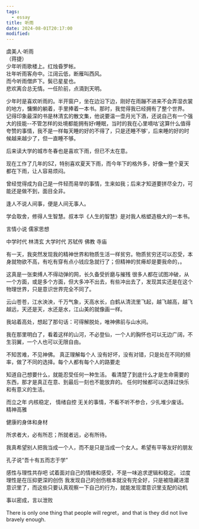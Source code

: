 ```yaml
---
tags:
  - essay
title: 听雨
date: 2024-08-01T20:17:00
modified:
---
```


虞美人·听雨  
（蒋捷）   
少年听雨歌楼上。红烛昏罗帐。  
壮年听雨客舟中。江阔云低，断雁叫西风。    
而今听雨僧庐下。鬓已星星也。  
悲欢离合总无情。一任阶前，点滴到天明。   

少年时是喜欢听雨的。半开窗户，坐在边沿下边，刚好在雨蹦不进来不会弄湿衣裳的地方，慵懒的躺着，手里捧着一本书。那时，我觉得我已经拥有了整个世界。
记得印象最深的书是林清玄的散文集，他说要温一壶月光下酒，还说自己有一个强大的技能--不管怎样的处境都能拥有好r睡眠，当时的我在心里嘀咕'这算什么值得夸赞的事情，我不是一样每天睡的好的不得了，只是还睡不够'，后来睡的好的时候越来越少了，但一直睡不够。

后来读大学的城市冬春也是喜欢下雨，但已不太在意。

现在工作了几年的SZ，特别喜欢夏天下雨，而今年下的格外多，好像一整个夏天都在下雨，让人容易烦闷。

曾经觉得成为自己是一件轻而易举的事情，生来如我；后来才知道要拼尽全力，可能还是做不到，面目全非。

逢人不说人间事，便是人间无事人。

学会取舍，修得人生智慧。叔本华《人生的智慧》是对我人格塑造极大的一本书。



言情小说
儒家思想

中学时代  林清玄
大学时代  苏轼传
佛教 寺庙  

有一天，我突然发现我的精神世界和物质生活一样贫穷。物质贫穷还可以忍受，本身就物欲不高，有吃有穿有点小钱应急就行了；但精神的贫瘠却是要我命的，。

这真是一张束缚人不得动弹的网，长久备受折磨与摧残
很多人都在试图冲破，从一个方面，或是多个方面，但大多冲不出去，有些冲出去了，发现其实还是在这个物理世界，只是意识世界完全不同了。

云山苍苍，江水泱泱，千万气象，天高水长，白鹤从清流里飞起，越飞越高，越飞越远，天还是天，水还是水，江山美的就像画一样。

我站着高处，想起了那句话：可得解脱处，唯神佛前与山水间。

我在那里明白了，看着这样的山河，不必登仙，一个人的胸怀也可以无边广阔，不生羽翼，一个人也可以无限自由。

不知苦难，不见神佛。
真正理解每个人
没有好坏，没有对错，只是处在不同的频率，做了不同的选择。每个人都有每个人的路要走


知道自己想要什么，就能忍受任何一种生活。
看清楚了到底什么才是生命需要的东西，那才是真正在意、到最后一刻也不能放弃的。
任何时候都可以选择过快乐和有意义的生活。



而立之年
内核稳定，
情绪自控
无关的事情，不看不听不参合，少扎堆少废话。
精神高雅

健康的身体和身材

所求者大，必有所忍；所就者远，必有所待。

我真希望别人把我当成一个人，而不是只是当成一个女人。希望有平等友好的朋友

孔子说“吾十有五而志于学”

感性与理性共存吧  试着面对自己的情绪和感受，不是一味追求逻辑和稳定。
过度理性是在压抑更深的创伤 我发现自己的创伤根本就没有完全好，只是被隐藏进潜意识里了，而这些只要认真观察一下自己的行为，就能发现潜意识里支配的动机


事以密成，言以泄败

There is only one thing that people will regret，and that is they did not live bravely enough.